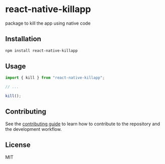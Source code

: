 # react-native-killapp

package to kill the app using native code

## Installation

```sh
npm install react-native-killapp
```

## Usage

```js
import { kill } from "react-native-killapp";

// ...

kill();
```

## Contributing

See the [contributing guide](CONTRIBUTING.md) to learn how to contribute to the repository and the development workflow.

## License

MIT

